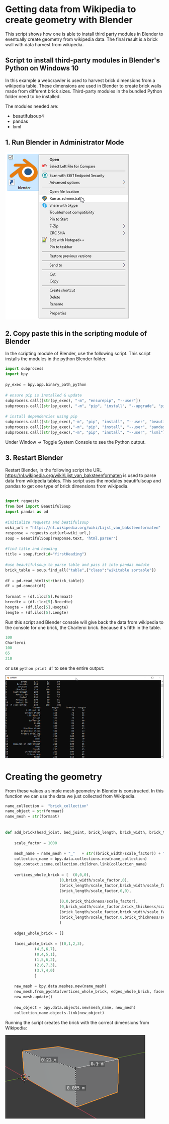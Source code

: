 # Getting data from Wikipedia to create geometry with Blender

This script shows how one is able to install third party modules in Blender to eventually create geometry from wikipedia data. The final result is a brick wall with data harvest from wikipedia.

## Script to install third-party modules in Blender's Python on Windows 10

In this example a webcrawler is used to harvest brick dimensions from a wikipedia table. These dimensions are used in Blender to create brick walls made from different brick sizes. Third-party modules in the bundled Python folder need to be installed.

The modules needed are:
 - beautifulsoup4
 - pandas
 - lxml



## 1. Run Blender in Administrator Mode 

![Adminstrator_Blender](https://github.com/C-Claus/02_Blender_Python_scripts/blob/master/tutorials/images/00_run_as_adminstrator.png)



## 2. Copy paste this in the scripting module of Blender

In the scripting module of Blender, use the following script. This script installs the modules in the python Blender folder.

```python
import subprocess
import bpy

py_exec = bpy.app.binary_path_python

# ensure pip is installed & update
subprocess.call([str(py_exec), "-m", "ensurepip", "--user"])
subprocess.call([str(py_exec), "-m", "pip", "install", "--upgrade", "pip"])

# install dependencies using pip
subprocess.call([str(py_exec),"-m", "pip", "install", "--user", "beautifulsoup4"])
subprocess.call([str(py_exec),"-m", "pip", "install", "--user", "pandas"])
subprocess.call([str(py_exec),"-m", "pip", "install", "--user", "lxml"])
```
Under Window -> Toggle System Console to see the Python output.


## 3. Restart Blender

Restart Blender, in the following script the URL https://nl.wikipedia.org/wiki/Lijst_van_baksteenformaten is used to parse data from wikipedia tables.
This script uses the modules beautifulsoup and pandas to get one type of brick dimensions from wikipedia.

```python

import requests
from bs4 import BeautifulSoup
import pandas as pd

#initialize requests and beatifulsoup
wiki_url = "https://nl.wikipedia.org/wiki/Lijst_van_baksteenformaten"
response = requests.get(url=wiki_url,)
soup = BeautifulSoup(response.text, 'html.parser')

#find title and heading
title = soup.find(id="firstHeading")

#use beautifulsoup to parse table and pass it into pandas module
brick_table = soup.find_all("table",{"class":"wikitable sortable"})

df = pd.read_html(str(brick_table))
df = pd.concat(df)

formaat = (df.iloc[5].Formaat)
breedte = (df.iloc[5].Breedte)
hoogte = (df.iloc[5].Hoogte)
lengte = (df.iloc[5].Lengte)

```


Run this script and Blender console will give back the data from wikipedia to the console for one brick, the Charleroi brick. Because it's fifth in the table.


```python
100
Charleroi
100
65
210
```
or use ```python print df``` to see the entire output:

![Console_Blender](https://github.com/C-Claus/02_Blender_Python_scripts/blob/master/tutorials/images/console_blender.png)

# Creating the geometry

From these values a simple mesh geometry in Blender is constructed. In this function we can use the data we just collected from Wikipedia.

```python
name_collection =  "brick_collection"
name_object = str(formaat)
name_mesh = str(formaat)


def add_brick(head_joint, bed_joint, brick_length, brick_width, brick_thickness):
    
    scale_factor = 1000
    
    mesh_name = name_mesh + "_"   + str((brick_width/scale_factor)) + "x" + str((brick_length/scale_factor)) + "x" + str((brick_thickness/scale_factor))
    collection_name = bpy.data.collections.new(name_collection)
    bpy.context.scene.collection.children.link(collection_name)
    
    vertices_whole_brick = [  (0,0,0),
                        (0,brick_width/scale_factor,0),
                        (brick_length/scale_factor,brick_width/scale_factor,0),
                        (brick_length/scale_factor,0,0),
                        
                        (0,0,brick_thickness/scale_factor),
                        (0,brick_width/scale_factor,brick_thickness/scale_factor),
                        (brick_length/scale_factor,brick_width/scale_factor,brick_thickness/scale_factor),
                        (brick_length/scale_factor,0,brick_thickness/scale_factor)
                        ]

    edges_whole_brick = []

    faces_whole_brick = [(0,1,2,3),
             (4,5,6,7),
             (0,4,5,1), 
             (1,5,6,2),
             (2,6,7,3),
             (3,7,4,0)
             ]

    new_mesh = bpy.data.meshes.new(name_mesh)
    new_mesh.from_pydata(vertices_whole_brick, edges_whole_brick, faces_whole_brick)
    new_mesh.update()
    
    new_object = bpy.data.objects.new(mesh_name, new_mesh)
    collection_name.objects.link(new_object)
```

Running the script creates the brick with the correct dimensions from Wikipedia:

![Console_Blender](https://github.com/C-Claus/02_Blender_Python_scripts/blob/master/tutorials/images/charleroi_brick.PNG)

